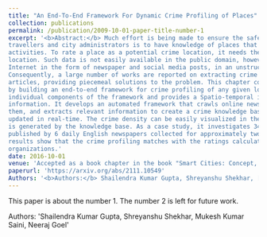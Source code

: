 ```yaml
---
title: "An End-To-End Framework For Dynamic Crime Profiling of Places"
collection: publications
permalink: /publication/2009-10-01-paper-title-number-1
excerpt: '<b>Abstract:</b> Much effort is being made to ensure the safety of people. One of the main requirements of
travellers and city administrators is to have knowledge of places that are more prone to criminal
activities. To rate a place as a potential crime location, it needs the past crime history at that
location. Such data is not easily available in the public domain, however, it floats around on the
Internet in the form of newspaper and social media posts, in an unstructured manner though.
Consequently, a large number of works are reported on extracting crime information from news
articles, providing piecemeal solutions to the problem. This chapter complements these works
by building an end-to-end framework for crime profiling of any given location/area. It customizes
individual components of the framework and provides a Spatio-temporal integration of crime
information. It develops an automated framework that crawls online news articles, analyzes
them, and extracts relevant information to create a crime knowledge base that gets dynamically
updated in real-time. The crime density can be easily visualized in the form of a heat map which
is generated by the knowledge base. As a case study, it investigates 345448 news articles
published by 6 daily English newspapers collected for approximately two years. Experimental
results show that the crime profiling matches with the ratings calculated manually by various
organizations.'
date: 2016-10-01
venue: 'Accepted as a book chapter in the book "Smart Cities: Concept, Practices, and Applications" at CRC Taylor and Francis, Publication <br> [Code](https://github.com/shreyanshu007/Crime-Analysis-BTP)'
paperurl: 'https://arxiv.org/abs/2111.10549'
Authors: '<b>Authors:</b> Shailendra Kumar Gupta, Shreyanshu Shekhar, [Mukesh Kumar Saini](https://cse.iitrpr.ac.in/mukesh/), [Neeraj Goel](https://sites.google.com/view/neerajgoel)'
---
```

This paper is about the number 1. The number 2 is left for future work.

Authors: 'Shailendra Kumar Gupta, Shreyanshu Shekhar, Mukesh Kumar Saini, Neeraj Goel'
